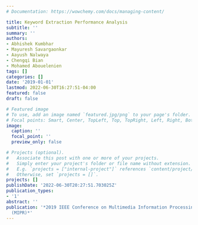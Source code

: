 ```yaml
---
# Documentation: https://wowchemy.com/docs/managing-content/

title: Keyword Extraction Performance Analysis
subtitle: ''
summary: ''
authors:
- Abhishek Kumbhar
- Mayuresh Savargaonkar
- Aayush Nalwaya
- Chengqi Bian
- Mohamed Abouelenien
tags: []
categories: []
date: '2019-01-01'
lastmod: 2022-06-30T16:27:51-04:00
featured: false
draft: false

# Featured image
# To use, add an image named `featured.jpg/png` to your page's folder.
# Focal points: Smart, Center, TopLeft, Top, TopRight, Left, Right, BottomLeft, Bottom, BottomRight.
image:
  caption: ''
  focal_point: ''
  preview_only: false

# Projects (optional).
#   Associate this post with one or more of your projects.
#   Simply enter your project's folder or file name without extension.
#   E.g. `projects = ["internal-project"]` references `content/project/deep-learning/index.md`.
#   Otherwise, set `projects = []`.
projects: []
publishDate: '2022-06-30T20:27:51.703025Z'
publication_types:
- '1'
abstract: ''
publication: '*2019 IEEE Conference on Multimedia Information Processing and Retrieval
  (MIPR)*'
---
```

